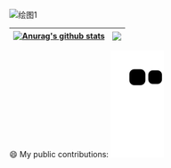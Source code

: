 ![绘图1](https://user-images.githubusercontent.com/104506575/227195860-1e44906b-e8d4-450a-95cb-619ed44ba3a2.svg)

| <a href="https://github.com/anuraghazra/github-readme-stats"><img align="center" src="https://github-readme-stats.vercel.app/api?username=Kqp1227&show_icons=true&include_all_commits=true&theme=buefy&hide_border=true" alt="Anurag's github stats" /></a> | <a href="https://github.com/anuraghazra/github-readme-stats"><img align="center" src="https://github-readme-stats.vercel.app/api/top-langs/?username=Kqp1227&layout=compact&theme=buefy&hide_border=true" /></a> |
| ------------- | ------------- |
 
 
 😄 My public contributions: 
![Snake animation](https://github.com/Kqp1227/Kqp1227/blob/output/github-contribution-grid-snake1.svg)

<!--START_SECTION:waka-->
<!--END_SECTION:waka-->
<!--
**Kqp1227/Kqp1227** is a ✨ _special_ ✨ repository because its `README.md` (this file) appears on your GitHub profile.

Here are some ideas to get you started:

- 🔭 I’m currently working on ...
- 🌱 I’m currently learning ...
- 👯 I’m looking to collaborate on ...
- 🤔 I’m looking for help with ...
- 💬 Ask me about ...
- 📫 How to reach me: ...
- 😄 Pronouns: ...
- ⚡ Fun fact: ...
-->
